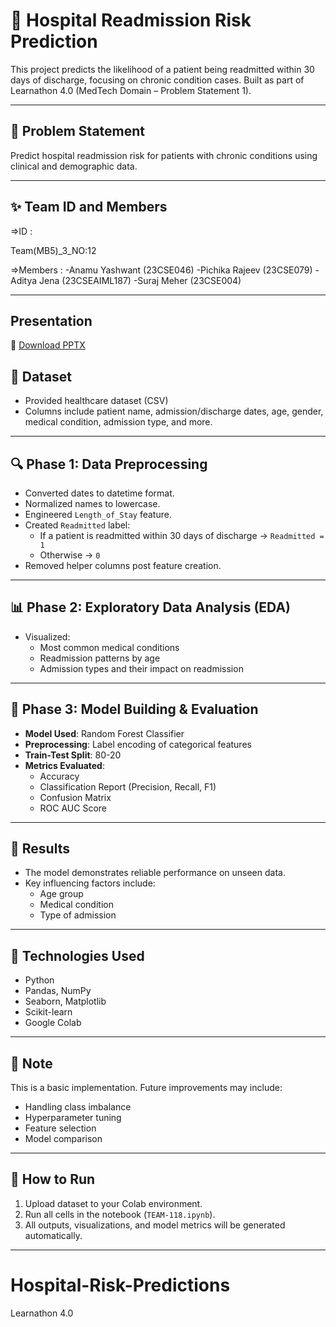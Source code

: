 # 🏥 Hospital Readmission Risk Prediction

This project predicts the likelihood of a patient being readmitted within 30 days of discharge, focusing on chronic condition cases. Built as part of Learnathon 4.0 (MedTech Domain – Problem Statement 1).

---

## 🚀 Problem Statement

Predict hospital readmission risk for patients with chronic conditions using clinical and demographic data.

---

## ✨ Team ID and Members

=>ID : 

Team(MB5)_3_NO:12

=>Members :
-Anamu Yashwant (23CSE046)
-Pichika Rajeev (23CSE079)
-Aditya Jena (23CSEAIML187)
-Suraj Meher (23CSE004)

---
## Presentation 

📂 [Download PPTX](Predicting-Hospital-Readmission-Risk-for-Patients-with-Chronic-Conditions.pptx)

## 📁 Dataset

- Provided healthcare dataset (CSV)
- Columns include patient name, admission/discharge dates, age, gender, medical condition, admission type, and more.

---

## 🔍 Phase 1: Data Preprocessing

- Converted dates to datetime format.
- Normalized names to lowercase.
- Engineered `Length_of_Stay` feature.
- Created `Readmitted` label:
  - If a patient is readmitted within 30 days of discharge → `Readmitted = 1`
  - Otherwise → `0`
- Removed helper columns post feature creation.

---

## 📊 Phase 2: Exploratory Data Analysis (EDA)

- Visualized:
  - Most common medical conditions
  - Readmission patterns by age
  - Admission types and their impact on readmission

---

## 🤖 Phase 3: Model Building & Evaluation

- **Model Used**: Random Forest Classifier
- **Preprocessing**: Label encoding of categorical features
- **Train-Test Split**: 80-20
- **Metrics Evaluated**:
  - Accuracy
  - Classification Report (Precision, Recall, F1)
  - Confusion Matrix
  - ROC AUC Score

---

## 🧠 Results

- The model demonstrates reliable performance on unseen data.
- Key influencing factors include:
  - Age group
  - Medical condition
  - Type of admission

---

## 📌 Technologies Used

- Python
- Pandas, NumPy
- Seaborn, Matplotlib
- Scikit-learn
- Google Colab

---


## 📎 Note

This is a basic implementation. Future improvements may include:
- Handling class imbalance
- Hyperparameter tuning
- Feature selection
- Model comparison

---

## 📂 How to Run

1. Upload dataset to your Colab environment.
2. Run all cells in the notebook (`TEAM-118.ipynb`).
3. All outputs, visualizations, and model metrics will be generated automatically.

---

# Hospital-Risk-Predictions
Learnathon 4.0 
